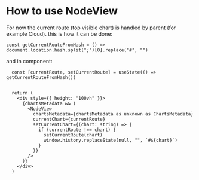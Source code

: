 # How to use NodeView

For now the current route (top visible chart) is handled by parent (for example Cloud). this is how it can be done:

```
const getCurrentRouteFromHash = () => document.location.hash.split(";")[0].replace("#", "")
```

and in component:
```
  const [currentRoute, setCurrentRoute] = useState(() => getCurrentRouteFromHash())


  return (
    <div style={{ height: "100vh" }}>
      {chartsMetadata && (
        <NodeView
          chartsMetadata={chartsMetadata as unknown as ChartsMetadata}
          currentChart={currentRoute}
          setCurrentChart={(chart: string) => {
            if (currentRoute !== chart) {
              setCurrentRoute(chart)
              window.history.replaceState(null, "", `#${chart}`)
            }
          }}
        />
      )}
    </div>
  )
```
